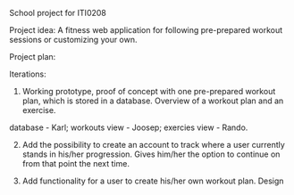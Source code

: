 School project for ITI0208


Project idea:
A fitness web application for following pre-prepared workout sessions or customizing your own.


Project plan:

Iterations:
1) Working prototype, proof of concept with one pre-prepared workout plan, which is stored in a database. Overview of a workout plan and an exercise.

database - Karl;
workouts view - Joosep;
exercies view - Rando.

2) Add the possibility to create an account to track where a user currently stands in his/her progression. Gives him/her the option to continue on from that point the next time.

3) Add functionality for a user to create his/her own workout plan. Design
